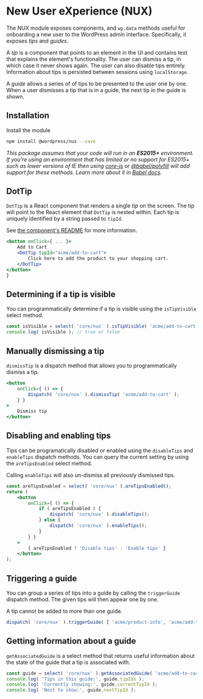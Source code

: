 # New User eXperience (NUX)

The NUX module exposes components, and `wp.data` methods useful for onboarding a new user to the WordPress admin interface. Specifically, it exposes _tips_ and _guides_.

A _tip_ is a component that points to an element in the UI and contains text that explains the element's functionality. The user can dismiss a tip, in which case it never shows again. The user can also disable tips entirely. Information about tips is persisted between sessions using `localStorage`.

A _guide_ allows a series of of tips to be presented to the user one by one. When a user dismisses a tip that is in a guide, the next tip in the guide is shown.

## Installation

Install the module

```bash
npm install @wordpress/nux --save
```

_This package assumes that your code will run in an **ES2015+** environment. If you're using an environment that has limited or no support for ES2015+ such as lower versions of IE then using [core-js](https://github.com/zloirock/core-js) or [@babel/polyfill](https://babeljs.io/docs/en/next/babel-polyfill) will add support for these methods. Learn more about it in [Babel docs](https://babeljs.io/docs/en/next/caveats)._

## DotTip

`DotTip` is a React component that renders a single _tip_ on the screen. The tip will point to the React element that `DotTip` is nested within. Each tip is uniquely identified by a string passed to `tipId`.

See [the component's README][dot-tip-readme] for more information.

[dot-tip-readme]: /packages/nux/src/components/dot-tip/README.md

```jsx
<button onClick={ ... }>
	Add to Cart
	<DotTip tipId="acme/add-to-cart">
		Click here to add the product to your shopping cart.
	</DotTip>
</button>
}
```

## Determining if a tip is visible

You can programmatically determine if a tip is visible using the `isTipVisible` select method.

```jsx
const isVisible = select( 'core/nux' ).isTipVisible( 'acme/add-to-cart' );
console.log( isVisible ); // true or false
```

## Manually dismissing a tip

`dismissTip` is a dispatch method that allows you to programmatically dismiss a tip.

```jsx
<button
	onClick={ () => {
		dispatch( 'core/nux' ).dismissTip( 'acme/add-to-cart' );
	} }
>
	Dismiss tip
</button>
```

## Disabling and enabling tips

Tips can be programatically disabled or enabled using the `disableTips` and `enableTips` dispatch methods. You can query the current setting by using the `areTipsEnabled` select method.

Calling `enableTips` will also un-dismiss all previously dismissed tips.

```jsx
const areTipsEnabled = select( 'core/nux' ).areTipsEnabled();
return (
	<button
		onClick={ () => {
			if ( areTipsEnabled ) {
				dispatch( 'core/nux' ).disableTips();
			} else {
				dispatch( 'core/nux' ).enableTips();
			}
		} }
	>
		{ areTipsEnabled ? 'Disable tips' : 'Enable tips' }
	</button>
);
```

## Triggering a guide

You can group a series of tips into a guide by calling the `triggerGuide` dispatch method. The given tips will then appear one by one.

A tip cannot be added to more than one guide.

```jsx
dispatch( 'core/nux' ).triggerGuide( [ 'acme/product-info', 'acme/add-to-cart', 'acme/checkout' ] );
```

## Getting information about a guide

`getAssociatedGuide` is a select method that returns useful information about the state of the guide that a tip is associated with.

```jsx
const guide = select( 'core/nux' ).getAssociatedGuide( 'acme/add-to-cart' );
console.log( 'Tips in this guide:', guide.tipIds );
console.log( 'Currently showing:', guide.currentTipId );
console.log( 'Next to show:', guide.nextTipId );
```
